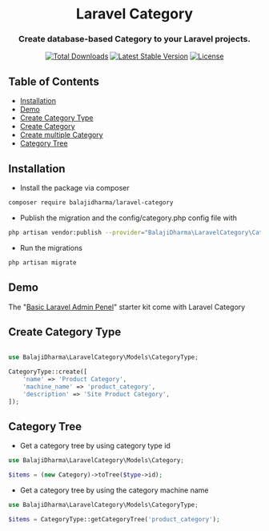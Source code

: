 <h1 align="center">Laravel Category</h1>
<h3 align="center">Create database-based Category to your Laravel projects.</h3>
<p align="center">
<a href="https://packagist.org/packages/balajidharma/laravel-category"><img src="https://poser.pugx.org/balajidharma/laravel-category/downloads" alt="Total Downloads"></a>
<a href="https://packagist.org/packages/balajidharma/laravel-category"><img src="https://poser.pugx.org/balajidharma/laravel-category/v/stable" alt="Latest Stable Version"></a>
<a href="https://packagist.org/packages/balajidharma/laravel-category"><img src="https://poser.pugx.org/balajidharma/laravel-category/license" alt="License"></a>
</p>

## Table of Contents

- [Installation](#installation)
- [Demo](#demo)
- [Create Category Type](#create-category-type)
- [Create Category](#create-category)
- [Create multiple Category](#create-multiple-menu-items)
- [Category Tree](#category-tree)

## Installation
- Install the package via composer
```bash
composer require balajidharma/laravel-category
```
- Publish the migration and the config/category.php config file with
```bash
php artisan vendor:publish --provider="BalajiDharma\LaravelCategory\CategoryServiceProvider"
```
- Run the migrations
```bash
php artisan migrate
```

## Demo
The "[Basic Laravel Admin Penel](https://github.com/balajidharma/basic-laravel-admin-panel)" starter kit come with Laravel Category

## Create Category Type
```php

use BalajiDharma\LaravelCategory\Models\CategoryType;

CategoryType::create([
    'name' => 'Product Category',
    'machine_name' => 'product_category',
    'description' => 'Site Product Category',
]);
```

## Category Tree
- Get a category tree by using category type id
```php
use BalajiDharma\LaravelCategory\Models\Category;

$items = (new Category)->toTree($type->id);
```

- Get a category tree by using the category machine name
```php
use BalajiDharma\LaravelCategory\Models\CategoryType;

$items = CategoryType::getCategoryTree('product_category');
```
